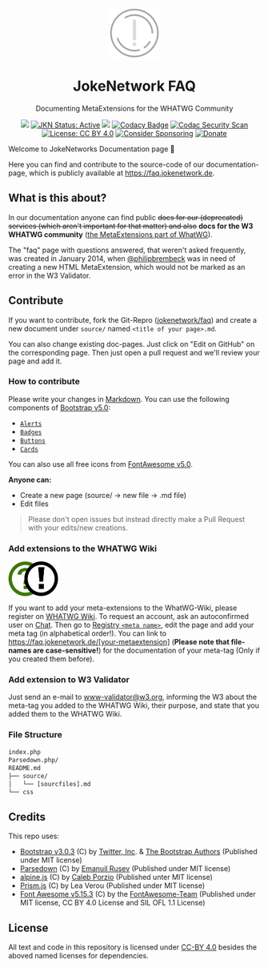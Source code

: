 <p align="center">
 <img width="100px" src="img/logo.svg" align="center" alt="JokeNetwork FAQ Logo">
 <h1 align="center">JokeNetwork FAQ</h1>
 <p align="center">Documenting MetaExtensions for the WHATWG Community</p>
</p>
  <p align="center">
	<a href="https://app.fossa.com/projects/git%2Bgithub.com%2FJokeNetwork%2Ffaq?ref=badge_shield" alt="FOSSA Status"><img src="https://app.fossa.com/api/projects/git%2Bgithub.com%2FJokeNetwork%2Ffaq.svg?type=small"/></a>
	<a href="https://jokenetwork.de/badges"><img alt="JKN Status: Active" src="https://jokenetwork.de/assets/img/gitstatus/communitybased.svg"></a>
	<a href="https://codeclimate.com/github/JokeNetwork/faq/maintainability"><img src="https://api.codeclimate.com/v1/badges/471a4451f5f942ebadc3/maintainability" /></a>
	<a href="https://www.codacy.com/gh/JokeNetwork/faq/dashboard?utm_source=github.com&amp;utm_medium=referral&amp;utm_content=JokeNetwork/faq&amp;utm_campaign=Badge_Grade"><img src="https://app.codacy.com/project/badge/Grade/289e5f20012c427283981741b1402da9" alt="Codacy Badge"></a>
    <a href="https://github.com/JokeNetwork/faq/actions/workflows/codacy-analysis.yml"><img alt="Codac Security Scan" src="https://github.com/JokeNetwork/faq/actions/workflows/codacy-analysis.yml/badge.svg"></a>
	<a href="https://creativecommons.org/licenses/by/4.0/"><img src="https://img.shields.io/badge/License-CC%20BY%204.0-lightgrey.svg" alt="License: CC BY 4.0"></a>
	<a href="https://github.com/sponsors/philipbrembeck"><img src="https://img.shields.io/badge/Sponsor-white.svg?logo=githubsponsors" alt="Consider Sponsoring"></a>
	<a href="https://www.paypal.com/donate?hosted_button_id=N4F7DAQH7ET2G"><img src="https://img.shields.io/badge/Donate-blue.svg?logo=paypal" alt="Donate"></a>
  </p>

Welcome to JokeNetworks Documentation page 🥳

Here you can find and contribute to the source-code of our documentation-page, which is publicly available at <https://faq.jokenetwork.de>.

## What is this about?

In our documentation anyone can find public ~~docs for our (deprecated) services (which aren't important for that matter) and also~~ **docs for the W3 WHATWG community** ([the MetaExtensions part of WhatWG](https://wiki.whatwg.org/wiki/MetaExtensions)).

The "faq" page with questions answered, that weren't asked frequently, was created in January 2014, when [@philipbrembeck](https://github.com/philipbrembeck) was in need of creating a new HTML MetaExtension, which would not be marked as an error in the W3 Validator.

## Contribute

If you want to contribute, fork the Git-Repro ([jokenetwork/faq](https://github.com/JokeNetwork/faq)) and create a new document under `source/` named `<title of your page>.md`.

You can also change existing doc-pages. Just click on "Edit on GitHub" on the corresponding page.
Then just open a pull request and we'll review your page and add it.

### How to contribute

Please write your changes in [Markdown](https://www.markdownguide.org). 
You can use the following components of [Bootstrap v5.0](https://getbootstrap.com):

- [`Alerts`](https://getbootstrap.com/docs/5.0/components/alerts/)
- [`Badges`](https://getbootstrap.com/docs/5.1/components/badge/)
- [`Buttons`](https://getbootstrap.com/docs/5.0/components/buttons/)
- [`Cards`](https://getbootstrap.com/docs/5.0/components/card/)

You can also use all free icons from [FontAwesome v5.0](https://fontawesome.com).

**Anyone can:**

- Create a new page (source/ → new file → .md file)
- Edit files


> Please don't open issues but instead directly make a Pull Request with your edits/new creations.


### Add extensions to the WHATWG Wiki

<img width="100px" src="img/logo_alt.svg" align="center" alt="JokeNetwork FAQ Logo">

If you want to add your meta-extensions to the WhatWG-Wiki, please register on [WHATWG Wiki](https://wiki.whatwg.org/). To request an account, ask an autoconfirmed user on [Chat](https://whatwg.org/chat). Then go to [Registry `<meta name>`](https://wiki.whatwg.org/wiki/MetaExtensions), edit the page and add your meta tag (in alphabetical order!).
You can link to https://faq.jokenetwork.de/[your-metaextension] (**Please note that file-names are case-sensitive!**) for the documentation of your meta-tag (Only if you created them before).

### Add extension to W3 Validator 

Just send an e-mail to [www-validator@w3.org](mailto:www-validator@w3.org), informing the W3 about the meta-tag you added to the WHATWG Wiki, their purpose, and state that you added them to the WHATWG Wiki.

### File Structure

	index.php
	Parsedown.php/
	README.md
	├── source/
	│   └── [sourcfiles].md
	└── css 

## Credits 

This repo uses:

- [Bootstrap v3.0.3](https://getbootstrap.com) (C) by [Twitter, Inc](https://twitter.com). & [The Bootstrap Authors](https://github.com/twbs/bootstrap/graphs/contributors) (Published under MIT license)
- [Parsedown](https://github.com/erusev/parsedown) (C) by [Emanuil Rusev](https://erusev.com) (Published under MIT license)
- [alpine.js](https://alpinejs.dev) (C) by [Caleb Porzio](https://github.com/calebporzio) (Published unter MIT license)
- [Prism.js](https://prismjs.com) (C) by Lea Verou (Published under MIT license) 
- [Font Awesome v5.15.3](https://github.com/FortAwesome/Font-Awesome) (C) by the [FontAwesome-Team](https://github.com/FortAwesome) (Published under MIT license, CC BY 4.0 License and SIL OFL 1.1 License)

## License

All text and code in this repository is licensed under [CC-BY 4.0](https://creativecommons.org/licenses/by/4.0/) besides the aboved named licenses for dependencies.
